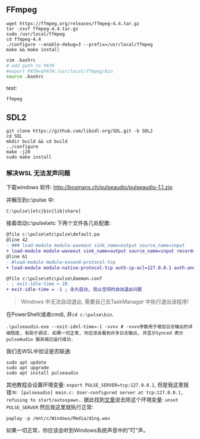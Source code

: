 
## FFmpeg

    wget https://ffmpeg.org/releases/ffmpeg-4.4.tar.gz
    tar -zxvf ffmpeg-4.4.tar.gz
    sudo /usr/local/ffmpeg
    cd ffmpeg-4.4
    ./configure --enable-debug=3 --prefix=/usr/local/ffmpeg
    make && make install

```sh
vim .bashrc
# add path to PATH
#export PATH=$PATH:/usr/local/ffmpeg/bin
source .bashrc
```

test:

    ffmpeg

## SDL2

    git clone https://github.com/libsdl-org/SDL.git -b SDL2
    cd SDL
    mkdir build && cd build
    ../configure
    make -j20
    sudo make install

### 解决WSL 无法发声问题

下载windows 软件: http://bosmans.ch/pulseaudio/pulseaudio-1.1.zip

并解压到c:\pulse 中:

    C:\pulse\[etc|bin|lib|share]

接着改动c:\pulse\etc 下两个文件各几处配置:

```diff
@file c:\pulse\etc\pulse\default.pa
@line 42
- ### load-module module-waveout sink_name=output source_name=input
+ load-module module-waveout sink_name=output source_name=input record=0
@line 61
- #load-module module-esound-protocol-tcp
+ load-module module-native-protocol-tcp auth-ip-acl=127.0.0.1 auth-anonymous=1 listen=127.0.0.1

@file c:\pulse\etc\pulse\daemon.conf
- ; exit-idle-time = 20
+ exit-idle-time = -1 ; 永久启动, 防止空闲时自动退出问题
```

> Windows 中无法自动退出, 需要自己去TaskManager 中执行退出该程序!

在PowerShell(或者cmd), 并`cd c:\pulse\bin`.

    .\pulseaudio.exe --exit-idel-time=-1 -vvvv # -vvvv参数用于增加日志输出的详细程度, 有助于调试. 如果一切正常, 你应该会看到许多日志输出, 并显示Synced 表示pulseAudio 服务端已运行成功.

我们去WSL中验证是否联通:

    sudo apt update
    sudo apt upgrade
    sudo apt install pulseaudio

其他教程会设置环境变量: `export PULSE_SERVER=tcp:127.0.0.1`, 但是我这里报错:`N: [pulseaudio] main.c: User-configured server at tcp:127.0.0.1, refusing to start/autospawn.`. 据此找到[文章](https://bbs.archlinux.org/viewtopic.php?id=186999)说去除这个环境变量: `unset PULSE_SERVER` 然后我这里就执行正常:

    paplay -p /mnt/c/Windows/Media/ding.wav

如果一切正常，你应该会听到Windows系统声音中的"叮"声。